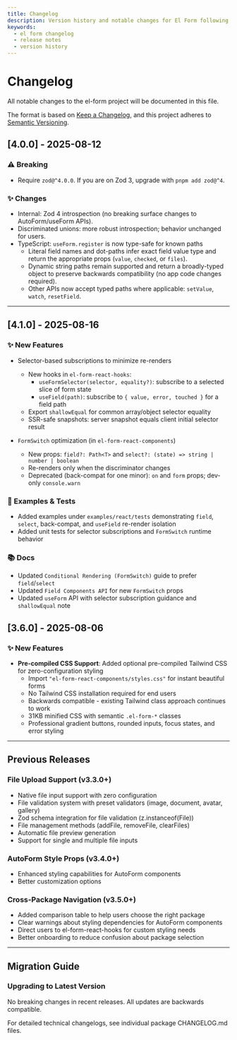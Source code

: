 ```yaml
---
title: Changelog
description: Version history and notable changes for El Form following semantic versioning and Keep a Changelog format.
keywords:
  - el form changelog
  - release notes
  - version history
---
```


# Changelog

All notable changes to the el-form project will be documented in this file.

The format is based on [Keep a Changelog](https://keepachangelog.com/en/1.0.0/),
and this project adheres to [Semantic Versioning](https://semver.org/spec/v2.0.0.html).

## [4.0.0] - 2025-08-12

### ⚠️ Breaking

- Require `zod@^4.0.0`. If you are on Zod 3, upgrade with `pnpm add zod@^4`.

### ✨ Changes

- Internal: Zod 4 introspection (no breaking surface changes to AutoForm/useForm APIs).
- Discriminated unions: more robust introspection; behavior unchanged for users.
- TypeScript: `useForm.register` is now type-safe for known paths
  - Literal field names and dot-paths infer exact field value type and return the appropriate props (`value`, `checked`, or `files`).
  - Dynamic string paths remain supported and return a broadly-typed object to preserve backwards compatibility (no app code changes required).
  - Other APIs now accept typed paths where applicable: `setValue`, `watch`, `resetField`.

---

## [4.1.0] - 2025-08-16

### ✨ New Features

- Selector-based subscriptions to minimize re-renders

  - New hooks in `el-form-react-hooks`:
    - `useFormSelector(selector, equality?)`: subscribe to a selected slice of form state
    - `useField(path)`: subscribe to `{ value, error, touched }` for a field path
  - Export `shallowEqual` for common array/object selector equality
  - SSR-safe snapshots: server snapshot equals client initial selector result

- `FormSwitch` optimization (in `el-form-react-components`)
  - New props: `field?: Path<T>` and `select?: (state) => string | number | boolean`
  - Re-renders only when the discriminator changes
  - Deprecated (back-compat for one minor): `on` and `form` props; dev-only `console.warn`

### 🧪 Examples & Tests

- Added examples under `examples/react/tests` demonstrating `field`, `select`, back-compat, and `useField` re-render isolation
- Added unit tests for selector subscriptions and `FormSwitch` runtime behavior

### 📚 Docs

- Updated `Conditional Rendering (FormSwitch)` guide to prefer `field`/`select`
- Updated `Field Components API` for new `FormSwitch` props
- Updated `useForm` API with selector subscription guidance and `shallowEqual` note

## [3.6.0] - 2025-08-06

### ✨ New Features

- **Pre-compiled CSS Support**: Added optional pre-compiled Tailwind CSS for zero-configuration styling
  - Import `"el-form-react-components/styles.css"` for instant beautiful forms
  - No Tailwind CSS installation required for end users
  - Backwards compatible - existing Tailwind class approach continues to work
  - 31KB minified CSS with semantic `.el-form-*` classes
  - Professional gradient buttons, rounded inputs, focus states, and error styling

---

## Previous Releases

### File Upload Support (v3.3.0+)

- Native file input support with zero configuration
- File validation system with preset validators (image, document, avatar, gallery)
- Zod schema integration for file validation (z.instanceof(File))
- File management methods (addFile, removeFile, clearFiles)
- Automatic file preview generation
- Support for single and multiple file inputs

### AutoForm Style Props (v3.4.0+)

- Enhanced styling capabilities for AutoForm components
- Better customization options

### Cross-Package Navigation (v3.5.0+)

- Added comparison table to help users choose the right package
- Clear warnings about styling dependencies for AutoForm components
- Direct users to el-form-react-hooks for custom styling needs
- Better onboarding to reduce confusion about package selection

---

## Migration Guide

### Upgrading to Latest Version

No breaking changes in recent releases. All updates are backwards compatible.

For detailed technical changelogs, see individual package CHANGELOG.md files.

